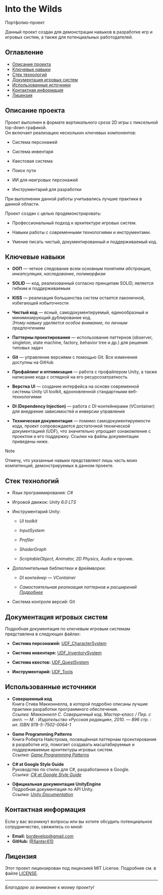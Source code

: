 # Into the Wilds

Портфолио-проект

Данный проект создан для демонстрации навыков в разработке игр и игровых систем, а также для потенциальных работодателей.  

## Оглавление

- [Описание проекта](#описание-проекта)
- [Ключевые навыки](#ключевые-навыки)
- [Стек технологий](#стек-технологий)
- [Документация игровых систем](#документация-игровых-систем)
- [Использованные источники](#использованные-источники)
- [Контактная информация](#контактная-информация)
- [Лицензия](#лицензия)

## Описание проекта

Проект выполнен в формате *вертикального среза* 2D игры с пиксельной top-down графикой.  
Он включает реализацию нескольких ключевых компонентов:
- Система персонажей
  
- Система инвентаря
  
- Квестовая система
  
- Поиск пути
  
- ИИ для неигровых персонажей
  
- Инструментарий для разработки
  
При выполнении данной работы учитывались лучшие практики в данной области.

Проект создан с целью продемонстрировать:
- Профессиональный подход к архитектуре игровых систем.
  
- Навыки работы с современными технологиями и инструментами.
  
- Умение писать чистый, документированный и поддерживаемый код.

## Ключевые навыки

- **ООП** — четкое следование всем основным понятиям *абстракция*, *инкапсуляция*, *наследование*, *полиморфизм*
  
- **SOLID** — код, реализованный согласно принципам SOLID, является гибким и поддерживаемым
  
- **KISS** — реализация большинства систем остается лаконичной, избегающей избыточности
  
- **Чистый код** — ясный, самодокументируемый, единообразный и минимизирующий дублирование код.  
  *Этому навыку уделяется особое внимание, по личным предпочтениям*
  
- **Паттерны проектирования** — использование паттернов (observer, singleton, state machine, factory, behavior tree и др.) для решения типовых задач
  
- **Git** — управление версиями с помощью Git. Все изменения доступны на GitHub
  
- **Профайлинг и оптимизация** — работа с профайлером Unity, а также написание кода с оглядкой на его ресурсозатратность
  
- **Верстка UI** — создание интерфейса на основе современной системы Unity UI toolkit, вдохновленной стандартными веб-технологиями
  
- **DI (Dependency Injection)** — работа с DI-контейнерами (VContainer) для внедрение зависимостей и инверсии управления
  
- **Техническая документация** — помимо самодокументируемости кода, проект сопровождается достаточной технической документацией (UDF),
  что значительно упрощает ознакомление с проектом и его поддержку. Ссылки на файлы документации приведены ниже. 

> [!NOTE]
> Отмечу, что указанные навыки представляют лишь часть моих компетенций, демонстрируемых в данном проекте.


## Стек технологий

- Язык программирования: *C#*
  
- Игровой движок: *Unity 6.0 LTS*
  
- Инструментарий Unity:
  
  - *UI toolkit*
    
  - *InputSystem*
    
  - *Profiler*
    
  - *ShaderGraph*
    
  - *ScriptableObject, Animator, 2D Physics, Audio* и прочие.
    
- Дополнительные библиотеки и фреймворки:
  
  - *DI контейнер — VContainer*
    
  - *Самостоятельная реализация паттернов и расширений [Подробнее](./Assets/Code/Docs/UDF_Tools/01_Overview.md)*

- Система контроля версий: Git

## Документация игровых систем

Подробная документация по ключевым игровым системам представлена в следующих файлах:

- **Система персонажей:** [UDF_CharacterSystem](./Assets/Code/Docs/UDF_CharacterSystem/01_Overview.md)
  
- **Система инвентаря:** [UDF_InventorySystem](./Assets/Code/Docs/UDF_InventorySystem/01_Overview.md)
  
- **Система квестов:** [UDF_QuestSystem](./Assets/Code/Docs/UDF_QuestSystem/01_Overview.md)
  
- **Инструментарий:** [UDF_Tools](./Assets/Code/Docs/UDF_Tools/01_Overview.md)

## Использованные источники

- **Совершенный код**  
  Книга Стива Макконнелла, в которой подробно описаны лучшие практики разработки программного обеспечения.  
  *Ссылка: Макконнелл С. Совершенный код. Мастер-класс / Пер. с англ. — М. : Издательство «Русская редакция», 2010. — 896 стр. : ил. ISBN 978-5-7502-0064-1*

- **Game Programming Patterns**  
  Книга Роберта Найстрома, посвящённая паттернам проектирования в разработке игр, помогает создавать масштабируемые и поддерживаемые архитектуры игровых систем.  
  *Ссылка: [Game Programming Patterns](https://gameprogrammingpatterns.com/)*

- **C# at Google Style Guide**  
  Руководство по стилю для C#, разработанное в Google.  
  *Ссылка: [C# at Google Style Guide](https://google.github.io/styleguide/csharp-style.html)*

- **Официальная документация UnityEngine**  
  Подробная документация по API Unity.  
  *Ссылка: [Unity Documentation](https://docs.unity3d.com/)*

## Контактная информация

Если у вас возникнут вопросы или вы хотите обсудить потенциальное сотрудничество, свяжитесь со мной:

- **Email:** [bordevelop@gmail.com](mailto:bordevelop@gmail.com)
- **GitHub:** [@Xanter410](https://github.com/Xanter410)

## Лицензия

Этот проект лицензирован под лицензией MIT License. Подробнее см. в файле [LICENSE](./LICENSE).

---

*Благодарю за внимание к моему проекту!*
